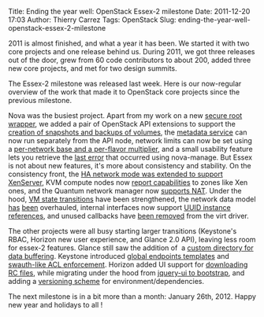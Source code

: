 Title: Ending the year well: OpenStack Essex-2 milestone
Date: 2011-12-20 17:03
Author: Thierry Carrez
Tags: OpenStack
Slug: ending-the-year-well-openstack-essex-2-milestone

2011 is almost finished, and what a year it has been. We started it with
two core projects and one release behind us. During 2011, we got three
releases out of the door, grew from 60 code contributors to about 200,
added three new core projects, and met for two design summits.

The Essex-2 milestone was released last week. Here is our now-regular
overview of the work that made it to OpenStack core projects since the
previous milestone.

Nova was the busiest project. Apart from my work on a new [secure root
wrapper](https://blueprints.launchpad.net/nova/+spec/nova-rootwrap), we 
added a pair of OpenStack API extensions to support the
[creation of snapshots and backups of
volumes](https://blueprints.launchpad.net/nova/+spec/nova-volume-snapshot-backup-api),
the [metadata
service](https://blueprints.launchpad.net/nova/+spec/separate-nova-metadata)
can now run separately from the API node, network limits can now be set
using a [per-network base and a per-flavor
multiplier](https://blueprints.launchpad.net/nova/+spec/bandwidth-rate-limit-multipliers-and-base-limits),
and a small usability feature lets you retrieve the [last
error](https://blueprints.launchpad.net/nova/+spec/lasterror) that
occurred using nova-manage. But Essex is not about new features, it's
more about consistency and stability. On the consistency front, the [HA
network mode was extended to support
XenServer](https://blueprints.launchpad.net/nova/+spec/xenapi-ha-nova-network),
KVM compute nodes now [report
capabilities](https://blueprints.launchpad.net/nova/+spec/kvm-report-capabilities)
to zones like Xen ones, and the Quantum network manager now [supports
NAT](https://blueprints.launchpad.net/nova/+spec/quantum-nat-parity).
Under the hood, [VM state
transitions](https://blueprints.launchpad.net/nova/+spec/nova-vm-state-management)
have been strengthened, the network data model
[has](https://blueprints.launchpad.net/nova/+spec/compute-network-info)
[been](https://blueprints.launchpad.net/nova/+spec/network-info-model)
overhauled, internal interfaces now support [UUID instance
references](https://blueprints.launchpad.net/nova/+spec/internal-uuids),
and unused callbacks have [been
removed](https://blueprints.launchpad.net/nova/+spec/remove-virt-driver-callbacks)
from the virt driver.

The other projects were all busy starting larger transitions (Keystone's
RBAC, Horizon new user experience, and Glance 2.0 API), leaving less
room for essex-2 features. Glance still saw the addition of  a [custom
directory for data
buffering](https://blueprints.launchpad.net/glance/+spec/custom-disk-buffer).
Keystone introduced [global endpoints
templates](https://blueprints.launchpad.net/keystone/+spec/global-templates)
and [swauth-like ACL
enforcement](https://blueprints.launchpad.net/keystone/+spec/keystone-swift-acls).
Horizon added UI support for [downloading RC
files](https://blueprints.launchpad.net/horizon/+spec/cert-download),
while migrating under the hood from [jquery-ui to
bootstrap](https://blueprints.launchpad.net/horizon/+spec/migrate-to-bootstrap),
and adding a [versioning
scheme](https://blueprints.launchpad.net/horizon/+spec/environment-versioning)
for environment/dependencies.

The next milestone is in a bit more than a month: January 26th, 2012.
Happy new year and holidays to all !
